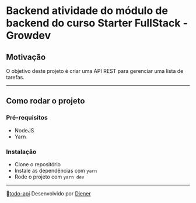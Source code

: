 # Backend atividade do módulo de backend do curso Starter FullStack - Growdev

## Motivação

O objetivo deste projeto é criar uma API REST para gerenciar uma lista de tarefas.

---

## Como rodar o projeto

### Pré-requisitos

- NodeJS
- Yarn

### Instalação

- Clone o repositório
- Instale as dependências com `yarn`
- Rode o projeto com `yarn dev`

---
🚀[todo-api](https://dnr-todo-api.fly.dev/)
Desenvolvido por [Diener](https://github.com/dienerld)
